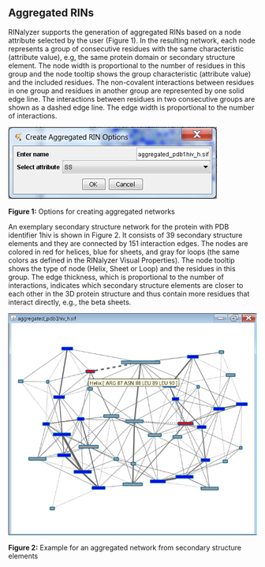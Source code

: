 Aggregated RINs
---------------

RINalyzer supports the generation of aggregated RINs based on a node attribute selected by the user (Figure 1). In the resulting network, each node represents a group of consecutive residues with the same characteristic (attribute value), e.g, the same protein domain or secondary structure element. The node width is proportional to the number of residues in this group and the node tooltip shows the group characteristic (attribute value) and the included residues. The non-covalent interactions between residues in one group and residues in another group are represented by one solid edge line. The interactions between residues in two consecutive groups are shown as a dashed edge line. The edge width is proportional to the number of interactions.

![Figure 1](images/aggregated_network_options.png)

**Figure 1:** Options for creating aggregated networks

An exemplary secondary structure network for the protein with PDB identifier 1hiv is shown in Figure 2. It consists of 39 secondary structure elements and they are connected by 151 interaction edges. The nodes are colored in red for helices, blue for sheets, and gray for loops (the same colors as defined in the RINalyzer Visual Properties). The node tooltip shows the type of node (Helix, Sheet or Loop) and the residues in this group. The edge thickness, which is proportional to the number of interactions, indicates which secondary structure elements are closer to each other in the 3D protein structure and thus contain more residues that interact directly, e.g., the beta sheets.

![Figure 2](images/aggregated_network.png)

**Figure 2:** Example for an aggregated network from secondary structure elements
